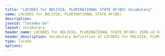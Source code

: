 ```yaml
---
title: "LOCODES for BOLIVIA, PLURINATIONAL STATE OF(BO) Vocabulary"
name: LOCODES for BOLIVIA, PLURINATIONAL STATE OF(BO) 
description: 
jsonid: "locodes-bo"
layout: vocabulary
header_name: LOCODES for BOLIVIA, PLURINATIONAL STATE OF(BO) JSON-LD Vocabulary
header_description: Vocabulary Definition of LOCODES for BOLIVIA, PLURINATIONAL STATE OF(BO) semantics in HTML format. JSON-LD format is available at [locodes-bo.jsonld](/vocabulary/locodes-bo.jsonld)
type: locode
options:
---
```

